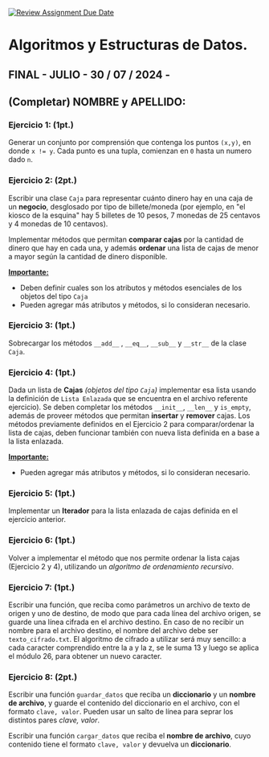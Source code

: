 [![Review Assignment Due Date](https://classroom.github.com/assets/deadline-readme-button-22041afd0340ce965d47ae6ef1cefeee28c7c493a6346c4f15d667ab976d596c.svg)](https://classroom.github.com/a/Y1L1JQnh)
# Algoritmos y Estructuras de Datos. 

## FINAL - JULIO  - 30 / 07 / 2024 - 

<h2>(Completar) 
NOMBRE y APELLIDO:
</h2>



### Ejercicio 1: (1pt.) 

Generar un conjunto por comprensión que contenga los puntos <code>(x,y)</code>, en donde <code>x != y</code>. Cada punto es una tupla, comienzan en <code>0</code> hasta un numero dado <code>n</code>.

### Ejercicio 2: (2pt.) 

Escribir una clase <code>Caja</code> para representar cuánto dinero hay en una caja de un **negocio**, desglosado por tipo de billete/moneda (por ejemplo, en "el kiosco de la esquina" hay 5 billetes de 10 pesos, 7 monedas de 25 centavos y 4 monedas de 10 centavos).

Implementar métodos que permitan **comparar cajas** por la cantidad de dinero que hay en cada una, y además **ordenar** una lista de cajas de menor a mayor según la cantidad de dinero disponible.

<u><b>Importante:</b></u> 
- Deben definir cuales son los atributos y métodos esenciales de los objetos del tipo <code>Caja</code>
- Pueden agregar más atributos y métodos, si lo consideran necesario.  


### Ejercicio 3: (1pt.)

Sobrecargar los métodos <code>\_\_add\_\_</code> , <code>\_\_eq\_\_</code>, <code>\_\_sub\_\_</code> y <code>\_\_str\_\_</code> de la clase <code>Caja</code>. 


### Ejercicio 4: (1pt.)

Dada un lista de **Cajas** *(objetos del tipo <code>Caja</code>)* implementar esa lista usando la definición de <code>Lista Enlazada</code> que se encuentra en el archivo referente ejercicio). Se deben completar los métodos <code>\_\_init\_\_</code>, <code>\_\_len\_\_</code> y <code>is_empty</code>, además de proveer métodos que permitan **insertar** y **remover** cajas. Los métodos previamente definidos en el Ejercicio 2 para comparar/ordenar la lista de cajas, deben funcionar también con nueva lista definida en a base a la lista enlazada. 

<u><b>Importante:</b></u> 
- Pueden agregar más atributos y métodos, si lo consideran necesario.  

### Ejercicio 5: (1pt.)

Implementar un **Iterador** para la lista enlazada de cajas definida en el ejercicio anterior.


### Ejercicio 6: (1pt.)

Volver a implementar el método que nos permite ordenar la lista cajas (Ejercicio 2 y 4), utilizando un *algoritmo de ordenamiento recursivo*.   


### Ejercicio 7: (1pt.)

Escribir una función, que reciba como parámetros un archivo de texto de origen y uno de destino, de modo que para cada línea del archivo origen, se guarde una línea cifrada en el archivo destino. En caso de no recibir un nombre para el archivo destino, el nombre del archivo debe ser <code>texto_cifrado.txt</code>.
El algoritmo de cifrado a utilizar será muy sencillo: a cada caracter comprendido entre la a y la z, se le suma 13 y luego se aplica el módulo 26, para obtener un nuevo caracter. 


### Ejercicio 8: (2pt.)

Escribir una función <code>guardar_datos</code> que reciba un **diccionario** y un **nombre de archivo**, y guarde el contenido del diccionario en el archivo, con el formato <code>clave, valor</code>. Pueden usar un salto de línea para seprar los distintos pares *clave, valor*.

Escribir una función <code>cargar_datos</code> que reciba el **nombre de archivo**, cuyo contenido tiene el formato <code>clave, valor</code> y devuelva un **diccionario**. 
